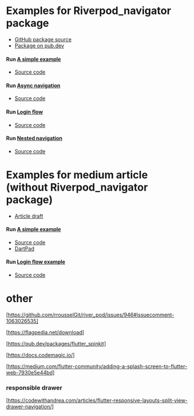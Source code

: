 # Examples for Riverpod_navigator package 

- [GitHub package source](https://github.com/PavelPZ/riverpod_navigator)
- [Package on pub.dev](https://pub.dev/packages/riverpod_navigator)

#### Run [A simple example](doc_simple/index.html)

- [Source code](https://github.com/PavelPZ/riverpod_navigator/blob/main/examples/doc/lib/simple.dart)

#### Run [Async navigation](doc_async/index.html)

- [Source code](https://github.com/PavelPZ/riverpod_navigator/blob/main/examples/doc/lib/async.dart)

#### Run [Login flow](doc_login_flow/index.html)

- [Source code](https://github.com/PavelPZ/riverpod_navigator/blob/main/examples/doc/lib/login_flow.dart)

#### Run [Nested navigation](doc_nested_navigation/index.html) 

- [Source code](https://github.com/PavelPZ/riverpod_navigator/blob/main/examples/doc/lib/nested_navigation.dart)

# Examples for medium article (without Riverpod_navigator package)

- [Article draft](https://medium.com/p/c55b627da8a6/edit)

#### Run [A simple example](medium_main/index.html)

- [Source code](https://github.com/PavelPZ/riverpod_navigator/blob/main/examples/doc/lib/medium_main.dart)
- [DartPad](https://dartpad.dev/?id=970ba56347a19d86ccafeb551b013fd3)

#### Run [Login flow example](medium_more_providers/index.html)

- [Source code](https://github.com/PavelPZ/riverpod_navigator/blob/main/examples/doc/lib/medium_more_providers.dart)


# other

[https://github.com/rrousselGit/river_pod/issues/946#issuecomment-1063026535]

[https://flagpedia.net/download]

[https://pub.dev/packages/flutter_spinkit]

[https://docs.codemagic.io/]

[https://medium.com/flutter-community/adding-a-splash-screen-to-flutter-web-7930e5e44bd]

### responsible drawer

[https://codewithandrea.com/articles/flutter-responsive-layouts-split-view-drawer-navigation/]